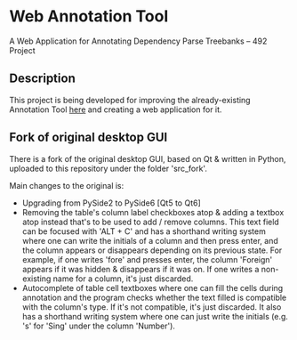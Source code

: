 # Web Annotation Tool
A Web Application for Annotating Dependency Parse Treebanks – 492 Project

## Description
This project is being developed for improving the already-existing Annotation Tool [here](https://github.com/boun-tabi/BoAT) and creating a web application for it.

## Fork of original desktop GUI
There is a fork of the original desktop GUI, based on Qt & written in Python, uploaded to this repository under the folder 'src_fork'.

Main changes to the original is:
- Upgrading from PySide2 to PySide6 [Qt5 to Qt6]
- Removing the table's column label checkboxes atop & adding a textbox atop instead that's to be used to add / remove columns. This text field can be focused with 'ALT + C' and has a shorthand writing system where one can write the initials of a column and then press enter, and the column appears or disappears depending on its previous state. For example, if one writes 'fore' and presses enter, the column 'Foreign' appears if it was hidden & disappears if it was on. If one writes a non-existing name for a column, it's just discarded.
- Autocomplete of table cell textboxes where one can fill the cells during annotation and the program checks whether the text filled is compatible with the column's type. If it's not compatible, it's just discarded. It also has a shorthand writing system where one can just write the initials (e.g. 's' for 'Sing' under the column 'Number').
